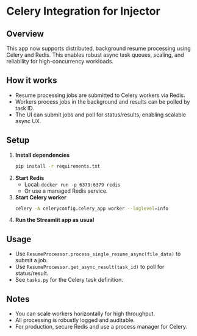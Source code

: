 # Celery Integration for Injector

## Overview
This app now supports distributed, background resume processing using Celery and Redis. This enables robust async task queues, scaling, and reliability for high-concurrency workloads.

## How it works
- Resume processing jobs are submitted to Celery workers via Redis.
- Workers process jobs in the background and results can be polled by task ID.
- The UI can submit jobs and poll for status/results, enabling scalable async UX.

## Setup
1. **Install dependencies**
   ```sh
   pip install -r requirements.txt
   ```
2. **Start Redis**
   - Local: `docker run -p 6379:6379 redis`
   - Or use a managed Redis service.
3. **Start Celery worker**
   ```sh
   celery -A celeryconfig.celery_app worker --loglevel=info
   ```
4. **Run the Streamlit app as usual**

## Usage
- Use `ResumeProcessor.process_single_resume_async(file_data)` to submit a job.
- Use `ResumeProcessor.get_async_result(task_id)` to poll for status/result.
- See `tasks.py` for the Celery task definition.

## Notes
- You can scale workers horizontally for high throughput.
- All processing is robustly logged and auditable.
- For production, secure Redis and use a process manager for Celery.
